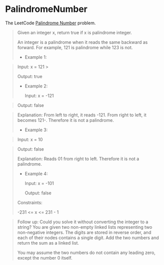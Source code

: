 # PalindromeNumber
The LeetCode [Palindrome Number](https://leetcode.com/problems/palindrome-number/) problem.

> Given an integer x, return true if x is palindrome integer.
>
> An integer is a palindrome when it reads the same backward as forward. For example, 121 is palindrome while 123 is not.
> - Example 1:

>   Input: x = 121
    > 
>   
>   Output: true
> 
>
> - Example 2:
> 
>   Input: x = -121

>   Output: false
     
>   Explanation: From left to right, it reads -121. From right to left, it becomes 121-. Therefore it is not a palindrome.
>
> 
> - Example 3:

>   Input: x = 10
     
>   Output: false
>  
>   Explanation: Reads 01 from right to left. Therefore it is not a palindrome.
> 
> - Example 4:
>
>   Input: x = -101
>
>   Output: false
>
>Constraints:
>
>-231 <= x <= 231 - 1


> Follow up: Could you solve it without converting the integer to a string?
> You are given two non-empty linked lists representing two non-negative integers. The digits are stored in reverse order, and each of their nodes contains a single digit. Add the two numbers and return the sum as a linked list.
>
> You may assume the two numbers do not contain any leading zero, except the number 0 itself.

